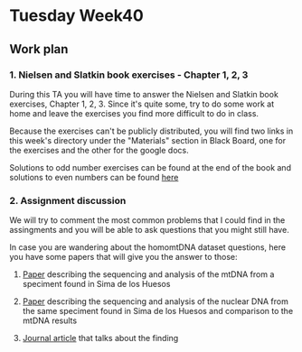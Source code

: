 # Tuesday Week40

## Work plan

### 1. Nielsen and Slatkin book exercises - Chapter 1, 2, 3

During this TA you will have time to answer the Nielsen and Slatkin book exercises, Chapter 1, 2, 3. Since it's quite some, try to do some work at home and leave the exercises you find more difficult to do in class. 

Because the exercises can't be publicly distributed, you will find two links in this week's directory under the "Materials" section in Black Board, one for the exercises and the other for the google docs.

Solutions to odd number exercises can be found at the end of the book and solutions to even numbers can be found [here](http://people.bu.edu/msoren/BI515_2014/EvenNumberedSolutions.pdf)

### 2. Assignment discussion

We will try to comment the most common problems that I could find in the assingments and you will be able to ask questions that you might still have.

In case you are wandering about the homomtDNA dataset questions, here you have some papers that will give you the answer to those:

1. [Paper](https://www.nature.com/articles/nature12788) describing the sequencing and analysis of the mtDNA from a speciment found in Sima de los Huesos

2. [Paper](https://www.nature.com/articles/nature12788) describing the sequencing and analysis of the nuclear DNA from the same speciment found in Sima de los Huesos and comparison to the mtDNA results

3. [Journal article](https://www.theguardian.com/science/2017/jul/18/did-human-women-contribute-to-neanderthal-genomes-over-200000-years-ago) that talks about the finding


